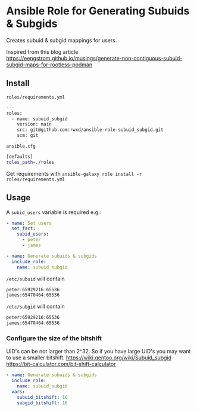 # Ansible Role for Generating Subuids & Subgids

Creates subuid & subgid mappings for users.

Inspired from this blog article <https://eengstrom.github.io/musings/generate-non-contiguous-subuid-subgid-maps-for-rootless-podman>

## Install

`roles/requirements.yml`

```bash
---
roles:
  - name: subuid_subgid
    version: main
    src: git@github.com:rwxd/ansible-role-subuid_subgid.git
    scm: git
```

`ansible.cfg`

```bash
[defaults]
roles_path=./roles
```

Get requirements with `ansible-galaxy role install -r roles/requirements.yml`

## Usage

A `subid_users` variable is required e.g.:

```yaml
- name: Set users
  set_fact:
    subid_users:
      - peter
      - james

- name: Generate subuids & subgids
  include_role:
    name: subuid_subgid
```

`/etc/subuid` will contain

```bash
peter:65929216:65536
james:65470464:65536
```

`/etc/subgid` will contain

```bash
peter:65929216:65536
james:65470464:65536
```

### Configure the size of the bitshift

UID's can be not larger than 2^32. So if you have large UID's you may want to use a smaller bitshift.
<https://wiki.gentoo.org/wiki/Subuid_subgid>
<https://bit-calculator.com/bit-shift-calculator>

```yaml
- name: Generate subuids & subgids
  include_role:
    name: subuid_subgid
  vars:
    subuid_bitshift: 16
    subgid_bitshift: 16
```
